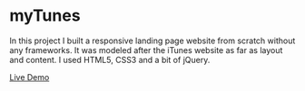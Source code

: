 # myTunes
In this project I built a responsive landing page website from scratch without any frameworks. It was modeled after the iTunes website as far as layout and content. I used HTML5, CSS3 and a bit of jQuery.

[Live Demo](http://alanng.tech/myTunes/)

